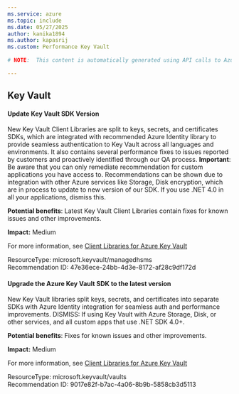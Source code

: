 ```yaml
---
ms.service: azure
ms.topic: include
ms.date: 05/27/2025
author: kanika1894
ms.author: kapasrij
ms.custom: Performance Key Vault
  
# NOTE:  This content is automatically generated using API calls to Azure. Any edits made on these files will be overwritten in the next run of the script. 
  
---
```

  
## Key Vault  
  
<!--47e36ece-24bb-4d3e-8172-af28c9df172d_begin-->

#### Update Key Vault SDK Version  
  
New Key Vault Client Libraries are split to keys, secrets, and certificates SDKs, which are integrated with recommended Azure Identity library to provide seamless authentication to Key Vault across all languages and environments. It also contains several performance fixes to issues reported by customers and proactively identified through our QA process. **Important**: Be aware that you can only remediate recommendation for custom applications you have access to. Recommendations can be shown due to integration with other Azure services like Storage, Disk encryption, which are in process to update to new version of our SDK. If you use .NET 4.0 in all your applications, dismiss this.  
  
**Potential benefits**: Latest Key Vault Client Libraries contain fixes for known issues and other improvements.  

**Impact:** Medium
  
For more information, see [Client Libraries for Azure Key Vault](/azure/key-vault/general/client-libraries)  

ResourceType: microsoft.keyvault/managedhsms  
Recommendation ID: 47e36ece-24bb-4d3e-8172-af28c9df172d  


<!--47e36ece-24bb-4d3e-8172-af28c9df172d_end-->

<!--9017e82f-b7ac-4a06-8b9b-5858cb3d5113_begin-->

#### Upgrade the Azure Key Vault SDK to the latest version  
  
New Key Vault libraries split keys, secrets, and certificates into separate SDKs with Azure Identity integration for seamless auth and performance improvements. DISMISS: If using Key Vault with Azure Storage, Disk, or other services, and all custom apps that use .NET SDK 4.0+.  
  
**Potential benefits**: Fixes for known issues and other improvements.  

**Impact:** Medium
  
For more information, see [Client Libraries for Azure Key Vault](/azure/key-vault/general/client-libraries)  

ResourceType: microsoft.keyvault/vaults  
Recommendation ID: 9017e82f-b7ac-4a06-8b9b-5858cb3d5113  


<!--9017e82f-b7ac-4a06-8b9b-5858cb3d5113_end-->



<!--articleBody-->
